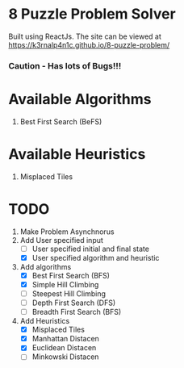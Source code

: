 # 8 Puzzle Problem Solver

Built using ReactJs.
The site can be viewed at https://k3rnalp4n1c.github.io/8-puzzle-problem/

### Caution - Has lots of Bugs!!!

# Available Algorithms

1. Best First Search (BeFS)

# Available Heuristics

1. Misplaced Tiles

# TODO

1. Make Problem Asynchnorus
2. Add User specified input
    - [ ] User specified initial and final state
    - [x] User specified algorithm and heuristic
3. Add algorithms
    - [x] Best First Search (BFS) 
    - [x] Simple Hill Climbing
    - [ ] Steepest Hill Climbing
    - [ ] Depth First Search (DFS)
    - [ ] Breadth First Search (BFS)
4. Add Heuristics
    - [x] Misplaced Tiles
    - [x] Manhattan Distacen
    - [x] Euclidean Distacen
    - [ ] Minkowski Distacen
